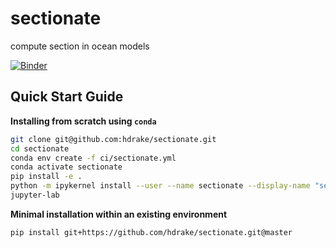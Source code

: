 # sectionate
compute section in ocean models

[![Binder](https://mybinder.org/badge_logo.svg)](https://mybinder.org/v2/gh/raphaeldussin/sectionate/master)

Quick Start Guide
-----------------

**Installing from scratch using `conda`**
```bash
git clone git@github.com:hdrake/sectionate.git
cd sectionate
conda env create -f ci/sectionate.yml
conda activate sectionate
pip install -e .
python -m ipykernel install --user --name sectionate --display-name "sectionate"
jupyter-lab
```

**Minimal installation within an existing environment**
```bash
pip install git+https://github.com/hdrake/sectionate.git@master
```
